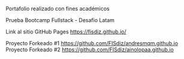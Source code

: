 Portafolio realizado con fines académicos

Prueba Bootcamp Fullstack - Desafio Latam

Link al sitio GitHub Pages https://fisdiz.github.io/

Proyecto Forkeado #1 https://github.com/FISdiz/andresmqm.github.io
Proyecto Forkeado #2 https://github.com/FISdiz/ainolopaa.github.io